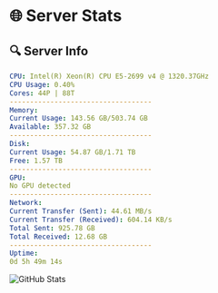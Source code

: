 # 🌐 Server Stats
## 🔍 Server Info
```yaml
CPU: Intel(R) Xeon(R) CPU E5-2699 v4 @ 1320.37GHz
CPU Usage: 0.40%
Cores: 44P | 88T
-----------------------------------
Memory:
Current Usage: 143.56 GB/503.74 GB
Available: 357.32 GB
-----------------------------------
Disk:
Current Usage: 54.87 GB/1.71 TB
Free: 1.57 TB
-----------------------------------
GPU:
No GPU detected
-----------------------------------
Network:
Current Transfer (Sent): 44.61 MB/s
Current Transfer (Received): 604.14 KB/s
Total Sent: 925.78 GB
Total Received: 12.68 GB
-----------------------------------
Uptime:
0d 5h 49m 14s
```
![GitHub Stats](https://img.shields.io/badge/Updated-2025-03-08_03:12:03-blue)